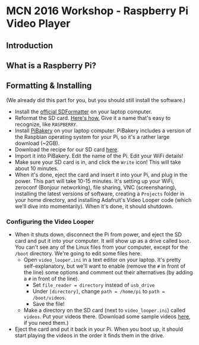 # MCN 2016 Workshop - Raspberry Pi Video Player

## Introduction

## What is a Raspberry Pi? 

## Formatting & Installing
(We already did this part for you, but you should still install the software.)
* Install the [official SDFormatter](https://www.sdcard.org/downloads/formatter_4/) on your laptop computer.
* Reformat the SD card. [Here's how.](http://www.raspberrypi-spy.co.uk/2015/03/how-to-format-pi-sd-cards-using-sd-formatter/) Give it a name that's easy to recognize, like `RASPBERRY`.
* Install [PiBakery](http://pibakery.org/download.html) on your laptop computer. PiBakery includes a version of the Raspbian operating system for your Pi, so it's a rather large download (~2GB). 
* Download the recipe for our SD card [here](./mcn2016recipe.xml).
* Import it into PiBakery. Edit the name of the Pi. Edit your WiFi details! 
* Make sure your SD card is in, and click the `Write` icon! This will take about 10 minutes.
* When it's done, eject the card and insert it into your Pi, and plug in the power. This part will take 10-15 minutes. It's setting up your WiFi, zeroconf (Bonjour networking), file sharing, VNC (screensharing), installing the latest versions of software, creating a `Projects` folder in your home directory, and installing Adafruit's Video Looper code (which we'll dive into momentarily). When it's done, it should shutdown.

### Configuring the Video Looper
* When it shuts down, disconnect the Pi from power, and eject the SD card and put it into your computer. It will show up as a drive called `boot`. You can't see any of the Linux files from your computer, except for the `/boot` directory. We're going to edit some files here. 
	* Open `video_looper.ini` in a text editor on your laptop. It's pretty self-explanatory, but we'll want to enable (remove the `#` in front of the line) some options and comment out their alternatives (by adding a `#` in front of the line).
		* Set `file_reader = directory` instead of `usb_drive`
		* Under `[directory]`, change `path = /home/pi` to `path = /boot/videos`.
		* Save the file!
	* Make a directory on the SD card (next to `video_looper.ini`) called `videos`. Put your videos there. (Download some sample videos [here](https://github.com/jasonalderman/mcn2016-oshw-workshop/tree/master/raspberrypi/videos), if you need them.)
* Eject the card and put it back in your Pi. When you boot up, it should start playing the videos in the order it finds them in the drive.